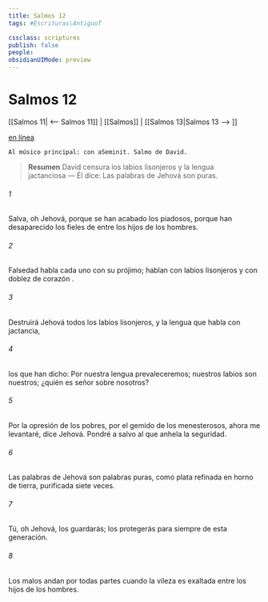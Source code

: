 ```yaml
---
title: Salmos 12
tags: #Escrituras\AntiguoT

cssclass: scriptures
publish: false
people:
obsidianUIMode: preview
---
```


# Salmos 12
[[Salmos 11| <-- Salmos 11]] | [[Salmos]] | [[Salmos 13|Salmos 13 --> ]]

[en línea](https://churchofjesuschrist.org/study/scriptures/ot/ps/12?lang=spa)

```
Al músico principal: con aSeminit. Salmo de David.
```

> __Resumen__
David censura los labios lisonjeros y la lengua jactanciosa — Él dice: Las palabras de Jehová son puras.

###### 1 
Salva, oh Jehová, porque se han acabado los piadosos,
porque han desaparecido los fieles de entre los hijos de los hombres.

###### 2 
Falsedad habla cada uno con su prójimo;
hablan con labios lisonjeros y con doblez de 
corazón
.

###### 3 
Destruirá Jehová todos los labios lisonjeros,
y la lengua que habla con jactancia,

###### 4 
los que han dicho: Por nuestra lengua prevaleceremos;
nuestros labios son nuestros; ¿quién es señor sobre nosotros?

###### 5 
Por la opresión de los pobres, por el gemido de los menesterosos,
ahora me levantaré, dice Jehová.
Pondré a salvo al que anhela 
la seguridad.

###### 6 
Las palabras de Jehová 
son
 palabras puras,
como plata refinada en horno de tierra,
purificada siete veces.

###### 7 
Tú, oh Jehová, los guardarás;
los protegerás para siempre de esta generación.

###### 8 
Los malos andan por todas partes
cuando la vileza es exaltada entre los hijos de los hombres.

